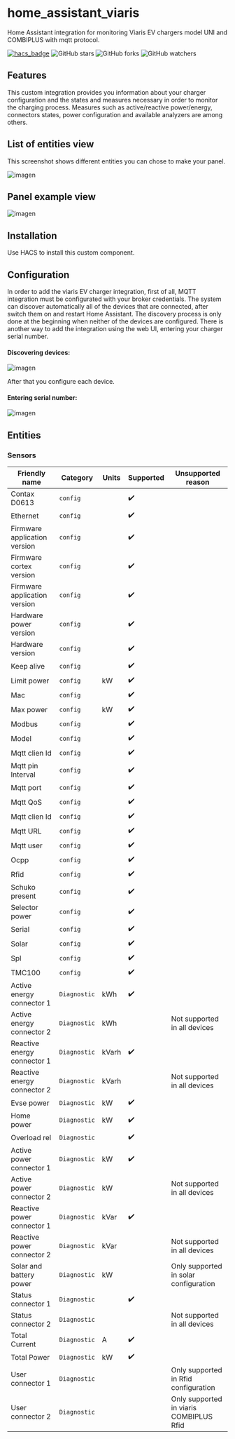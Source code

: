 # home_assistant_viaris

Home Assistant integration for monitoring Viaris EV chargers model UNI and COMBIPLUS with mqtt protocol.

[![hacs_badge](https://img.shields.io/badge/HACS-Default-41BDF5.svg?style=for-the-badge)](https://github.com/hacs/integration)
![GitHub stars](https://img.shields.io/github/stars/HGC72/homeassistant_assistant_viaris)
![GitHub forks](https://img.shields.io/github/forks/HGC72/homeassistant_assistant_viaris)
![GitHub watchers](https://img.shields.io/github/watchers/HGC72/homeassistant_assistant_viaris)

## Features

This custom integration provides you information about your charger configuration and the states and measures necessary in order to monitor the charging process. Measures such as active/reactive power/energy, connectors states, power configuration and available analyzers are among others. 

## List of entities view

This screenshot shows different entities you can chose to make your panel.

![imagen](https://github.com/HGC72/home_assistant_viaris/assets/66405397/5503dc6f-eab6-48a4-bba1-f91a79641f5b)

## Panel example view

![imagen](https://github.com/HGC72/home_assistant_viaris/assets/66405397/1dae3325-d01c-411d-baef-d84fcc1614ed)

## Installation

Use HACS to install this custom component.

## Configuration

In order to add the viaris EV charger integration, first of all, MQTT integration must be configurated with your broker credentials. The system can discover automatically all of the devices that are connected, after switch them on and restart Home Assistant.  The discovery process is only done at the beginning when neither of the devices are configured. There is another way to add the integration using the web UI, entering your charger serial number.

#### Discovering devices:

![imagen](https://github.com/HGC72/home_assistant_viaris/assets/66405397/45061de9-a953-477f-8cd4-ebea55c8d2a9)

After that you configure each device.

#### Entering serial number:

![imagen](https://github.com/HGC72/home_assistant_viaris/assets/66405397/465c169d-b4e3-43ec-8754-68f0a5c63567)


## Entities

### Sensors

| Friendly name | Category | Units | Supported | Unsupported reason |
| ------------- | -------- | ----- | --------- | ------------------ |
| Contax D0613  | `config` |       | :heavy_check_mark: |  | 
| Ethernet | `config` |  | :heavy_check_mark: | |  
| Firmware application version | `config` |   | :heavy_check_mark: | |
| Firmware cortex version | `config` |   | :heavy_check_mark: | |
| Firmware application version | `config` |   | :heavy_check_mark: |  |
| Hardware power version | `config` |   | :heavy_check_mark: | |
| Hardware version | `config` |   | :heavy_check_mark: |  |
| Keep alive | `config` |  | :heavy_check_mark: |  |
| Limit power | `config` | kW  | :heavy_check_mark: | |
| Mac | `config` |   | :heavy_check_mark: | |
| Max power | `config` | kW  | :heavy_check_mark: | |
| Modbus | `config` |   | :heavy_check_mark: | |
| Model | `config` |   | :heavy_check_mark: | |
| Mqtt clien Id | `config` |   | :heavy_check_mark: | |
| Mqtt pin Interval | `config` |  | :heavy_check_mark: | |
| Mqtt port | `config` |   | :heavy_check_mark: | |
| Mqtt QoS | `config` |   | :heavy_check_mark: | |
| Mqtt clien Id | `config` |   | :heavy_check_mark: | |
| Mqtt URL | `config` |   | :heavy_check_mark: | |
| Mqtt user | `config` |   | :heavy_check_mark: | |
| Ocpp | `config` |   | :heavy_check_mark: | |
| Rfid | `config` |   | :heavy_check_mark: | |
| Schuko present | `config` |   | :heavy_check_mark: | |
| Selector power| `config` |   | :heavy_check_mark: | |
| Serial | `config` |   | :heavy_check_mark: | |
| Solar | `config` |   | :heavy_check_mark: | |
| Spl | `config` |   | :heavy_check_mark: | |
| TMC100 | `config` |   | :heavy_check_mark: | |
| Active energy connector 1 | `Diagnostic` | kWh   | :heavy_check_mark: | |
| Active energy connector 2 | `Diagnostic` | kWh  || Not supported in all devices|
| Reactive energy connector 1 | `Diagnostic` | kVarh   |:heavy_check_mark: | |
| Reactive energy connector 2 | `Diagnostic` | kVarh   | | Not supported in all devices|
| Evse power | `Diagnostic` | kW   | :heavy_check_mark: | |
| Home power | `Diagnostic` | kW   | :heavy_check_mark: | |
| Overload rel | `Diagnostic` |   | :heavy_check_mark: | |
| Active power connector 1 | `Diagnostic` | kW|   :heavy_check_mark: | |
| Active power connector 2 | `Diagnostic` | kW | | Not supported in all devices |
| Reactive power connector 1 | `Diagnostic` | kVar|   :heavy_check_mark: | |
| Reactive power connector 2 | `Diagnostic` | kVar | | Not supported in all devices|
| Solar and battery power | `Diagnostic` | kW |    | Only supported in solar configuration |
| Status connector 1 | `Diagnostic` |   | :heavy_check_mark: | |
| Status connector 2 | `Diagnostic` |   | | Not supported in all devices|
| Total Current | `Diagnostic` | A |  :heavy_check_mark: | |
| Total Power | `Diagnostic` | kW |   :heavy_check_mark: | |
| User connector 1 | `Diagnostic` |  | | Only supported in Rfid configuration|
| User connector 2 | `Diagnostic` |   | | Only supported in viaris COMBIPLUS Rfid|





















